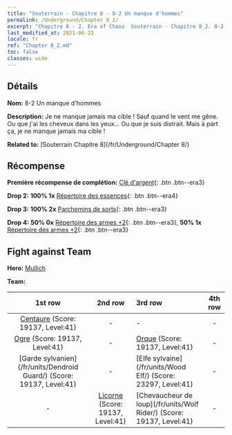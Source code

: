 ```yaml
---
title: "Souterrain - Chapitre 8 - 8-2 Un manque d'hommes"
permalink: /Underground/Chapter 8_2/
excerpt: "Chapitre 8 - 2. Era of Chaos  Souterrain - Chapitre 8_2. 8-2 Un manque d'hommes"
last_modified_at: 2021-06-22
locale: fr
ref: "Chapter 8_2.md"
toc: false
classes: wide
---
```


## Détails

 **Nom:** 8-2 Un manque d'hommes

 **Description:** Je ne manque jamais ma cible ! Sauf quand le vent me gêne. Ou que j'ai les cheveux dans les yeux... Ou que je suis distrait. Mais à part ça, je ne manque jamais ma cible !

 **Related to:** [Souterrain Chapitre 8](/fr/Underground/Chapter 8/)

## Récompense

 **Première récompense de complétion:** [Clé d'argent](/ItemsFR/con_693/){: .btn .btn--era3}

 **Drop 2:** **100% 1x** [Répertoire des essences](/ItemsFR/mat_39/){: .btn .btn--era4}

 **Drop 3:** **100% 2x** [Parchemins de sorts](/ItemsFR/con_694/){: .btn .btn--era3}

 **Drop 4:** **50% 0x** [Répertoire des armes +2](/ItemsFR/mat_32/){: .btn .btn--era3}, **50% 1x** [Répertoire des armes +2](/ItemsFR/mat_32/){: .btn .btn--era3}


## Fight against Team
 **Hero:** [Mullich](/fr/heroes/Mullich/)

 **Team:**


  | 1st row | 2nd row | 3rd row | 4th row |
  |:----:|:----:|:----|:----:|
  | [Centaure](/fr/units/Centaur/) (Score: 19137, Level:41)  | - | - | - |
  | [Ogre](/fr/units/Ogre/) (Score: 19137, Level:41)  | - | [Orque](/fr/units/Orc/) (Score: 19137, Level:41)  | - |
  | [Garde sylvanien](/fr/units/Dendroid Guard/) (Score: 19137, Level:41)  | - | [Elfe sylvaine](/fr/units/Wood Elf/) (Score: 23297, Level:41)  | - |
  | - | [Licorne](/fr/units/Unicorn/) (Score: 19137, Level:41)  | [Chevaucheur de loup](/fr/units/Wolf Rider/) (Score: 19137, Level:41)  | - |


